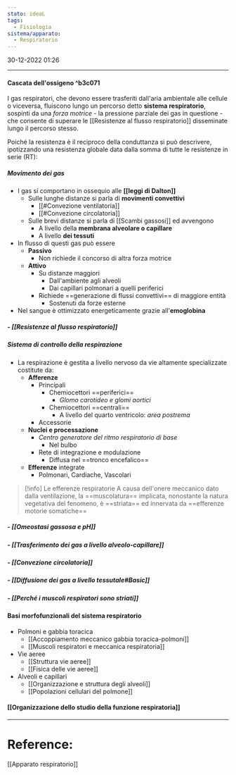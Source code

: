 ```yaml
---
stato: ideaL
tags:
  - Fisiologia
sistema/apparato:
  - Respiratorio
---
```

30-12-2022 01:26

--- 

#### Cascata dell'ossigeno ^b3c071

I gas respiratori, che devono essere trasferiti dall'aria ambientale alle cellule o viceversa, fluiscono lungo un percorso detto **sistema respiratorio**, sospinti da una *forza motrice* - la pressione parziale dei gas in questione - che consente di superare le [[Resistenze al flusso respiratorio]] disseminate lungo il percorso stesso.

Poiché la resistenza è il reciproco della conduttanza si può descrivere, ipotizzando una resistenza globale data dalla somma di tutte le resistenze in serie (RT):


##### Movimento dei gas

- I gas si comportano in ossequio alle **[[leggi di Dalton]]**
	- Sulle lunghe distanze si parla di **movimenti convettivi**
		- [[#Convezione ventilatoria]]
		- [[#Convezione circolatoria]]
	- Sulle brevi distanze si parla di [[Scambi gassosi]] ed avvengono
		- A livello della **membrana alveolare o capillare** 
		- A livello **dei tessuti**
- In flusso di questi gas può essere
	- **Passivo**
		- Non richiede il concorso di altra forza motrice
	- **Attivo**
		- Su distanze maggiori
			- Dall'ambiente agli alveoli
			- Dai capillari polmonari a quelli periferici
		- Richiede ==generazione di flussi convettivi== di maggiore entità
			- Sostenuti da forze esterne
- Nel sangue è ottimizzato energeticamente grazie all'**emoglobina**

##### - [[Resistenze al flusso respiratorio]]

##### Sistema di controllo della respirazione
- La respirazione è gestita a livello nervoso da vie altamente specializzate costitute da: 
	- **Afferenze**
		- Principali
			- Chemiocettori ==periferici==
				- *Glomo carotideo e glomi aortici*
			- Chemiocettori ==centrali==
				- A livello del quarto ventricolo: *area postrema*
		- Accessorie
	- **Nuclei e processazione**
		- *Centro generatore del ritmo respiratorio di base*
			- Nel bulbo
		- Rete di integrazione e modulazione
			- Diffusa nel ==tronco encefalico==
	- **Efferenze** integrate
		- Polmonari, Cardiache, Vascolari
>[!info] Le efferenze respiratorie
>A causa dell'onere meccanico dato dalla ventilazione, la ==muscolatura== implicata, nonostante la natura vegetativa del fenomeno, è ==striata== ed innervata da ==efferenze motorie somatiche==

##### - [[Omeostasi gassosa e pH]]

##### - [[Trasferimento dei gas a livello alveolo-capillare]]
##### - [[Convezione circolatoria]]
##### - [[Diffusione dei gas a livello tessutale#Basic]] 
##### - [[Perché i muscoli respiratori sono striati]]
#### Basi morfofunzionali del sistema respiratorio
- Polmoni e gabbia toracica
	- [[Accoppiamento meccanico gabbia toracica-polmoni]]
	- [[Muscoli respiratori e meccanica respiratoria]]
- Vie aeree
	- [[Struttura vie aeree]]
	- [[Fisica delle vie aeree]]
- Alveoli e capillari
	- [[Organizzazione e struttura degli alveoli]]
	- [[Popolazioni cellulari del polmone]]
#### [[Organizzazione dello studio della funzione respiratoria]]















--- 
# Reference:
[[Apparato respiratorio]]

